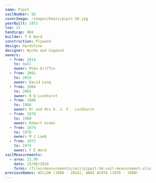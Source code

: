 ```yaml
---
name: Pipit
sailNumber: 58
coverImage: /images/boats/pipit-58.jpg
yearBuilt: 1972
loa: 22
handicap: 884
builder: T E Ward
construction: Plywood
design: Hardchine
designer: Wyche and Coppock
owners:
  - from: 2014
    to: null
    owner: Mike Griffin
  - from: 2001
    to: 2014
    owner: David Long
  - from: 1984
    to: 2001
    owner: R Q Luckhurst
  - from: 1980
    to: 1984
    owner: Mr and Mrs D. J. F.  Luckhurst
  - from: 1978
    to: 1980
    owner: Robert Green
  - from: 1974
    to: 1978
    owner: M J Lamb
  - from: 1972
    to: 1974
    owner: T E Ward
sailMeasurements:
  - area: 21.99
    date: 25/06/2018
    forms: /files/measurements/sail/pippit-58-sail-measurement.xlsx
previousNames: WILLOW (1980 - 2014), ANAS ACUTA (1978 - 1980)
---
```

